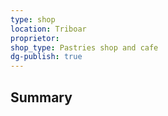```yaml
---
type: shop
location: Triboar
proprietor: 
shop_type: Pastries shop and cafe
dg-publish: true
---
```

## Summary
